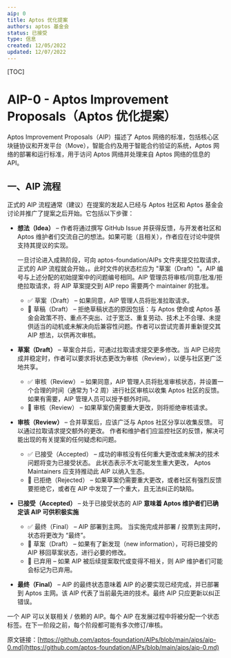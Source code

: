 ```yaml
---
aip: 0
title: Aptos 优化提案
authors: aptos 基金会
status: 已接受
type: 信息
created: 12/05/2022
updated: 12/07/2022
---
```


[TOC]

# AIP-0 - Aptos Improvement Proposals（Aptos 优化提案）

Aptos Improvement Proposals（AIP）描述了 Aptos 网络的标准，包括核心区块链协议和开发平台（Move），智能合约及用于智能合约验证的系统，Aptos 网络的部署和运行标准，用于访问 Aptos 网络并处理来自 Aptos 网络的信息的 API。

## 一、AIP 流程

正式的 AIP 流程通常（建议）在提案的发起人已经与 Aptos 社区和 Aptos 基金会讨论并推广了提案之后开始。它包括以下步骤：

  * **想法（Idea）** – 作者将通过撰写 GitHub Issue 并获得反馈，与开发者社区和 Aptos 维护者们交流自己的想法。如果可能（且相关），作者应在讨论中提供支持其提议的实现。

    一旦讨论进入成熟阶段，可向 aptos-foundation/AIPs 文件夹提交拉取请求，正式的 AIP 流程就会开始，。此时文件的状态栏应为 "草案（Draft）"。AIP 编号与上述分配的初始提案中的问题编号相同。AIP 管理员将审核/同意/批准/拒绝拉取请求，将 AIP 草案提交到 AIP repo 需要两个 maintainer 的批准。

    * ✅ 草案（Draft） – 如果同意，AIP 管理人员将批准拉取请求。
    * 🛑 草稿（Draft） – 拒绝草稿状态的原因包括：与 Aptos 使命或 Aptos 基金会政策不符、重点不突出、过于宽泛、重复劳动、技术上不合理、未提供适当的动机或未解决向后兼容性问题。作者可以尝试完善并重新提交其 AIP 想法，以供再次审核。

  * **草案（Draft）** – 草案合并后，可通过拉取请求提交更多修改。当 AIP 已经完成并稳定时，作者可以要求将状态更改为审核（Review），以便与社区更广泛地共享。

    * ✅ 审核（Review） – 如果同意，AIP 管理人员将批准审核状态，并设置一个合理的时间（通常为 1-2 周）进行社区审核以收集 Aptos 社区的反馈。 如果有需要，AIP 管理人员可以授予额外时间。
    * 🛑 审核（Review） – 如果草案仍需要重大更改，则将拒绝审核请求。

  * **审核（Review）** – 合并草案后，应该广泛与 Aptos 社区分享以收集反馈。 可以通过拉取请求提交额外的更改。 作者和维护者们应监控社区的反馈，解决可能出现的有关提案的任何疑虑和问题。

    * ✅ 已接受（Accepted） – 成功的审核没有任何重大更改或未解决的技术问题将变为已接受状态。 此状态表示不太可能发生重大更改， Aptos Maintainers 应支持推动此 AIP 以纳入生态。
    * 🛑 已拒绝（Rejected） – 如果草案仍需要重大更改，或者社区有强烈反馈要拒绝它，或者在 AIP 中发现了一个重大，且无法纠正的缺陷。

  * **已接受（Accepted）** –  处于已接受状态的 AIP **意味着 Aptos 维护者们已确定该 AIP 可供积极实施**

    * ✅ 最终（Final） – AIP 部署到主网。 当实施完成并部署 / 投票到主网时，状态将更改为 “最终”。
    * 🛑 草案（Draft） –  如果有了新发现（new information），可将已接受的 AIP 移回草案状态，进行必要的修改。
    * 🛑 已弃用 – 如果 AIP 被后续提案取代或变得不相关，则 AIP 维护者们可能会标记为已弃用。

  * **最终（Final）** – AIP 的最终状态意味着 AIP 的必要实现已经完成，并已部署到 Aptos 主网。该 AIP 代表了当前最先进的技术。最终 AIP 只应更新以纠正错误。

一个 AIP 可以关联相关 / 依赖的 AIP。每个 AIP 在发展过程中将被分配一个状态标签。在下一阶段之前，每个阶段都可能有多次修订/审核。

原文链接：[https://github.com/aptos-foundation/AIPs/blob/main/aips/aip-0.md](https://github.com/aptos-foundation/AIPs/blob/main/aips/aip-0.md)
